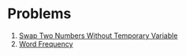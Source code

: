 # Problems

1. [Swap Two Numbers Without Temporary Variable](https://github.com/farrukh-ali-khan/Problems/blob/master/SwapTwoNumbersWithoutTemporaryVariable.js)
1. [Word Frequency](https://github.com/farrukh-ali-khan/Problems/blob/master/WordFrequency.js)